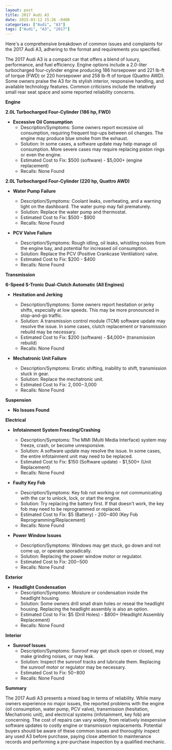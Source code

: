 ```yaml
---
layout: post
title: 2017 Audi A3
date: 2025-03-12 15:26 -0400
categories: ["Audi", "A3"]
tags: ["Audi", "A3", "2017"]
---
```

Here's a comprehensive breakdown of common issues and complaints for the 2017 Audi A3, adhering to the format and requirements you specified.

The 2017 Audi A3 is a compact car that offers a blend of luxury, performance, and fuel efficiency. Engine options include a 2.0-liter turbocharged four-cylinder engine producing 186 horsepower and 221 lb-ft of torque (FWD) or 220 horsepower and 258 lb-ft of torque (Quattro AWD). Some owners praise the A3 for its stylish interior, responsive handling, and available technology features. Common criticisms include the relatively small rear seat space and some reported reliability concerns.

**Engine**

**2.0L Turbocharged Four-Cylinder (186 hp, FWD)**

*   **Excessive Oil Consumption**
    *   Description/Symptoms: Some owners report excessive oil consumption, requiring frequent top-ups between oil changes. The engine may produce blue smoke from the exhaust.
    *   Solution: In some cases, a software update may help manage oil consumption. More severe cases may require replacing piston rings or even the engine.
    *   Estimated Cost to Fix: $500 (software) - $5,000+ (engine replacement)
    *   Recalls: None Found

**2.0L Turbocharged Four-Cylinder (220 hp, Quattro AWD)**

*   **Water Pump Failure**
    *   Description/Symptoms: Coolant leaks, overheating, and a warning light on the dashboard. The water pump may fail prematurely.
    *   Solution: Replace the water pump and thermostat.
    *   Estimated Cost to Fix: $500 - $900
    *   Recalls: None Found

*   **PCV Valve Failure**
    *   Description/Symptoms: Rough idling, oil leaks, whistling noises from the engine bay, and potential for increased oil consumption.
    *   Solution: Replace the PCV (Positive Crankcase Ventilation) valve.
    *   Estimated Cost to Fix: $200 - $400
    *   Recalls: None Found

**Transmission**

**6-Speed S-Tronic Dual-Clutch Automatic (All Engines)**

*   **Hesitation and Jerking**
    *   Description/Symptoms: Some owners report hesitation or jerky shifts, especially at low speeds. This may be more pronounced in stop-and-go traffic.
    *   Solution: A transmission control module (TCM) software update may resolve the issue. In some cases, clutch replacement or transmission rebuild may be necessary.
    *   Estimated Cost to Fix: $200 (software) - $4,000+ (transmission rebuild)
    *   Recalls: None Found

*   **Mechatronic Unit Failure**
    * Description/Symptoms: Erratic shifting, inability to shift, transmission stuck in gear.
    * Solution: Replace the mechatronic unit.
    * Estimated Cost to Fix: $2,000-$3,000
    * Recalls: None Found

**Suspension**

*   **No Issues Found**

**Electrical**

*   **Infotainment System Freezing/Crashing**
    *   Description/Symptoms: The MMI (Multi Media Interface) system may freeze, crash, or become unresponsive.
    *   Solution: A software update may resolve the issue. In some cases, the entire infotainment unit may need to be replaced.
    *   Estimated Cost to Fix: $150 (Software update) - $1,500+ (Unit Replacement)
    *   Recalls: None Found

*   **Faulty Key Fob**
    *   Description/Symptoms: Key fob not working or not communicating with the car to unlock, lock, or start the engine.
    *   Solution: Try replacing the battery first. If that doesn't work, the key fob may need to be reprogrammed or replaced.
    *   Estimated Cost to Fix: $5 (Battery) - $200-$400 (Key Fob Reprogramming/Replacement)
    *   Recalls: None Found

*   **Power Window Issues**
    * Description/Symptoms: Windows may get stuck, go down and not come up, or operate sporadically.
    * Solution: Replacing the power window motor or regulator.
    * Estimated Cost to Fix: $200-$500
    * Recalls: None Found

**Exterior**

*   **Headlight Condensation**
    *   Description/Symptoms: Moisture or condensation inside the headlight housing.
    *   Solution: Some owners drill small drain holes or reseal the headlight housing. Replacing the headlight assembly is also an option.
    *   Estimated Cost to Fix: $5 (Drill Holes) - $800+ (Headlight Assembly Replacement)
    *   Recalls: None Found

**Interior**

*   **Sunroof Issues**
    * Description/Symptoms: Sunroof may get stuck open or closed, may make grinding noises, or may leak.
    * Solution: Inspect the sunroof tracks and lubricate them. Replacing the sunroof motor or regulator may be necessary.
    * Estimated Cost to Fix: $50-$800
    * Recalls: None Found

**Summary**

The 2017 Audi A3 presents a mixed bag in terms of reliability. While many owners experience no major issues, the reported problems with the engine (oil consumption, water pump, PCV valve), transmission (hesitation, Mechatronic unit), and electrical systems (infotainment, key fob) are concerning. The cost of repairs can vary widely, from relatively inexpensive software updates to costly engine or transmission replacements. Potential buyers should be aware of these common issues and thoroughly inspect any used A3 before purchase, paying close attention to maintenance records and performing a pre-purchase inspection by a qualified mechanic.

